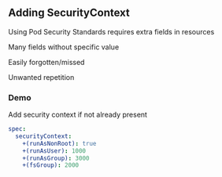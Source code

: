 ## Adding SecurityContext

<i class="fa-duotone fa-shield-check fa-4x"></i> <!-- .element: style="float: right;" -->

Using Pod Security Standards requires extra fields in resources

Many fields without specific value

Easily forgotten/missed

Unwanted repetition

### Demo [<i class="fa fa-comment-code"></i>](https://github.com/nicholasdille/container-slides/blob/master/120_kubernetes/kyverno/mutation_securitycontext.demo "mutation_securitycontext.demo")

Add security context if not already present

```yaml
spec:
  securityContext:
    +(runAsNonRoot): true
    +(runAsUser): 1000
    +(runAsGroup): 3000
    +(fsGroup): 2000
```